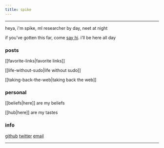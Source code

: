 ```yaml
---
title: spike
---
```


---

heya, i'm spike, ml researcher by day, neet at night

if you've gotten this far, come [say hi](https://x.com/spikedoanz). i'll be here all day


### posts ###

[[favorite-links|favorite links]]

[[life-without-sudo|life without sudo]]

[[taking-back-the-web|taking back the web]]

### personal

[[beliefs|here]] are my beliefs

[[hub|here]] are my tastes



### info ###

[github](https://github.com/spikedoanz)
[twitter](https://twitter.com/spikedoanz)
[email](mailto:spikedoanz@gmail.com)

---
